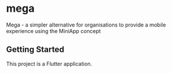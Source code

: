 # mega

Mega - a simpler alternative for organisations to provide a mobile experience using the MiniApp concept

## Getting Started

This project is a Flutter application.
